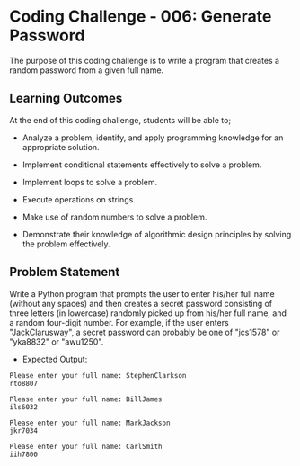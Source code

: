 # Coding Challenge - 006: Generate Password

The purpose of this coding challenge is to write a program that creates a random password from a given full name.

## Learning Outcomes

At the end of this coding challenge, students will be able to;

- Analyze a problem, identify, and apply programming knowledge for an appropriate solution.

- Implement conditional statements effectively to solve a problem.

- Implement loops to solve a problem.

- Execute operations on strings.

- Make use of random numbers to solve a problem.

- Demonstrate their knowledge of algorithmic design principles by solving the problem effectively.

## Problem Statement

Write a Python program that prompts the user to enter his/her full name (without any spaces) and then creates a secret password consisting of three letters (in lowercase) randomly picked up from his/her full name, and a random four-digit number. For example, if the user enters "JackClarusway", a secret password can probably be one of "jcs1578" or "yka8832" or "awu1250".

- Expected Output:

```text
Please enter your full name: StephenClarkson
rto8807

Please enter your full name: BillJames
ils6032

Please enter your full name: MarkJackson
jkr7034

Please enter your full name: CarlSmith
iih7800
```


